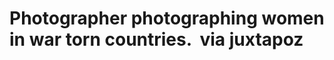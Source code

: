 <!--
id: 75712218
link: http://tumblr.atmos.org/post/75712218/photographer-photographing-women-in-war-torn
slug: photographer-photographing-women-in-war-torn
date: Wed Feb 04 2009 15:19:11 GMT-0800 (PST)
publish: 2009-02-04
tags: 
title: Photographer photographing women in war torn countries.  via juxtapoz
-->


Photographer photographing women in war torn countries.  via juxtapoz
=====================================================================




